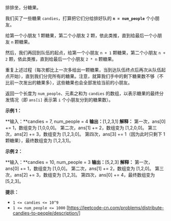 排排坐，分糖果。

我们买了一些糖果 `candies`，打算把它们分给排好队的 **`n = num_people`** 个小朋友。

给第一个小朋友 1 颗糖果，第二个小朋友 2 颗，依此类推，直到给最后一个小朋友 `n` 颗糖果。

然后，我们再回到队伍的起点，给第一个小朋友 `n + 1` 颗糖果，第二个小朋友 `n + 2` 颗，依此类推，直到给最后一个小朋友 `2 * n` 颗糖果。

重复上述过程（每次都比上一次多给出一颗糖果，当到达队伍终点后再次从队伍起点开始），直到我们分完所有的糖果。注意，就算我们手中的剩下糖果数不够（不比前一次发出的糖果多），这些糖果也会全部发给当前的小朋友。

返回一个长度为 `num_people`、元素之和为 `candies` 的数组，以表示糖果的最终分发情况（即 `ans[i]` 表示第 `i` 个小朋友分到的糖果数）。

**示例 1：**

**输入：**candies = 7, num\_people = 4
**输出：**\[1,2,3,1\]
**解释：**
第一次，ans\[0\] += 1，数组变为 \[1,0,0,0\]。
第二次，ans\[1\] += 2，数组变为 \[1,2,0,0\]。
第三次，ans\[2\] += 3，数组变为 \[1,2,3,0\]。
第四次，ans\[3\] += 1（因为此时只剩下 1 颗糖果），最终数组变为 \[1,2,3,1\]。

**示例 2：**

**输入：**candies = 10, num\_people = 3
**输出：**\[5,2,3\]
**解释：**
第一次，ans\[0\] += 1，数组变为 \[1,0,0\]。
第二次，ans\[1\] += 2，数组变为 \[1,2,0\]。
第三次，ans\[2\] += 3，数组变为 \[1,2,3\]。
第四次，ans\[0\] += 4，最终数组变为 \[5,2,3\]。

**提示：**

*   `1 <= candies <= 10^9`
*   `1 <= num_people <= 1000` 
[https://leetcode-cn.com/problems/distribute-candies-to-people/description/]
